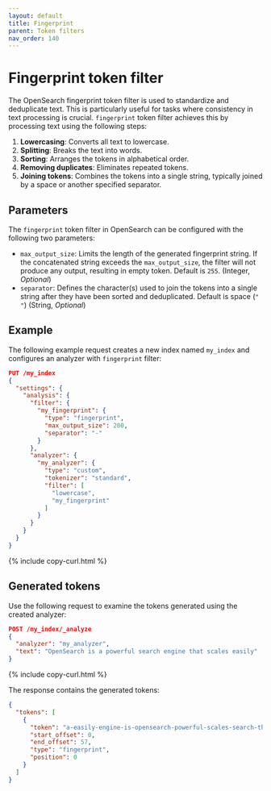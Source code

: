 ```yaml
---
layout: default
title: Fingerprint
parent: Token filters
nav_order: 140
---
```


# Fingerprint token filter

The OpenSearch fingerprint token filter is used to standardize and deduplicate text. This is particularly useful for tasks where consistency in text processing is crucial. `fingerprint` token filter achieves this by processing text using the following steps:

1. **Lowercasing**: Converts all text to lowercase.
2. **Splitting**: Breaks the text into words.
3. **Sorting**: Arranges the tokens in alphabetical order.
4. **Removing duplicates**: Eliminates repeated tokens.
5. **Joining tokens**: Combines the tokens into a single string, typically joined by a space or another specified separator.

## Parameters

The `fingerprint` token filter in OpenSearch can be configured with the following two parameters:

- `max_output_size`: Limits the length of the generated fingerprint string. If the concatenated string exceeds the `max_output_size`, the filter will not produce any output, resulting in empty token. Default is `255`. (Integer, _Optional_)
- `separator`: Defines the character(s) used to join the tokens into a single string after they have been sorted and deduplicated. Default is space (`" "`) (String, _Optional_)

## Example

The following example request creates a new index named `my_index` and configures an analyzer with `fingerprint` filter:

```json
PUT /my_index
{
  "settings": {
    "analysis": {
      "filter": {
        "my_fingerprint": {
          "type": "fingerprint",
          "max_output_size": 200,
          "separator": "-"
        }
      },
      "analyzer": {
        "my_analyzer": {
          "type": "custom",
          "tokenizer": "standard",
          "filter": [
            "lowercase",
            "my_fingerprint"
          ]
        }
      }
    }
  }
}
```
{% include copy-curl.html %}

## Generated tokens

Use the following request to examine the tokens generated using the created analyzer:

```json
POST /my_index/_analyze
{
  "analyzer": "my_analyzer",
  "text": "OpenSearch is a powerful search engine that scales easily"
}
```
{% include copy-curl.html %}

The response contains the generated tokens:

```json
{
  "tokens": [
    {
      "token": "a-easily-engine-is-opensearch-powerful-scales-search-that",
      "start_offset": 0,
      "end_offset": 57,
      "type": "fingerprint",
      "position": 0
    }
  ]
}
```